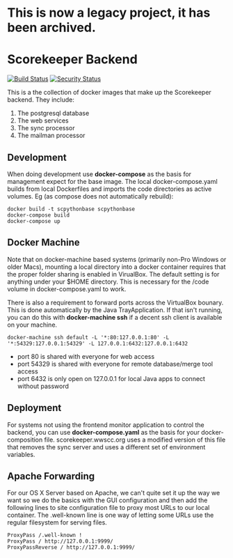 # This is now a legacy project, it has been archived.

# Scorekeeper Backend

[![Build Status](https://travis-ci.org/drytoastman/scorekeeperbackend.svg?branch=master)](https://travis-ci.org/drytoastman/scorekeeperbackend)
[![Security Status](https://snyk.io/test/github/drytoastman/scorekeeperbackend/badge.svg)](https://snyk.io/test/github/drytoastman/scorekeeperbackend)

This is a the collection of docker images that make up the Scorekeeper backend.
They include:
1. The postgresql database
1. The web services 
1. The sync processor
1. The mailman processor

## Development

When doing development use **docker-compose** as the basis for management expect for the base image.  The local
docker-compose.yaml builds from local Dockerfiles and imports the code directories as active volumes.
Eg (as compose does not automatically rebuild):
```
docker build -t scpythonbase scpythonbase
docker-compose build
docker-compose up
```

## Docker Machine

Note that on docker-machine based systems (primarily non-Pro Windows or older Macs), mounting a local directory
into a docker container requires that the proper folder sharing is enabled in VirualBox.  The default setting
is for anything under your $HOME directory.  This is necessary for the /code volume in docker-compose.yaml
to work.

There is also a requirement to forward ports across the VirtualBox bounary.  This is done automatically
by the Java TrayApplication.  If that isn't running, you can do this with **docker-machine ssh** if a 
decent ssh client is available on your machine.

```
docker-machine ssh default -L '*:80:127.0.0.1:80' -L '*:54329:127.0.0.1:54329' -L 127.0.0.1:6432:127.0.0.1:6432
```

- port 80 is shared with everyone for web access
- port 54329 is shared with everyone for remote database/merge tool access
- port 6432 is only open on 127.0.0.1 for local Java apps to connect without password


## Deployment

For systems not using the frontend monitor application to control the backend, you can use **docker-compose.yaml**
as the basis for your docker-composition file.  scorekeeper.wwscc.org uses a modified version of this file that 
removes the sync server and uses a different set of environment variables.

## Apache Forwarding

For our OS X Server based on Apache, we can't quite set it up the way we want so we do the basics with the GUI
configuration and then add the following lines to site configuration file to proxy most URLs to our local container.
The .well-known line is one way of letting some URLs use the regular filesystem for serving files.

```
ProxyPass /.well-known !
ProxyPass / http://127.0.0.1:9999/
ProxyPassReverse / http://127.0.0.1:9999/
```


